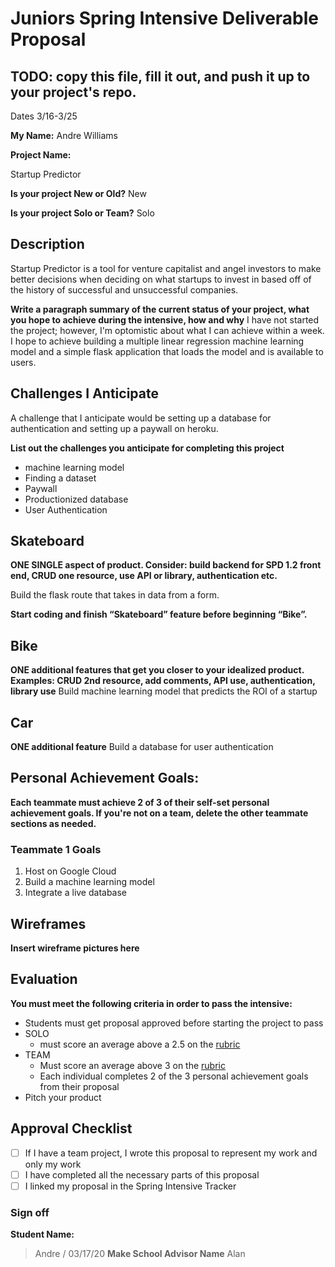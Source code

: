# Juniors Spring Intensive Deliverable Proposal

## TODO: copy this file, fill it out, and push it up to your project's repo.

Dates 3/16-3/25

**My Name:** 
Andre Williams

**Project Name:**

Startup Predictor


**Is your project New or Old?**
New

**Is your project Solo or Team?**
Solo

## Description
Startup Predictor is a tool for venture capitalist and angel investors to make better decisions when deciding on what startups to invest in based off of the history of successful and unsuccessful companies. 

**Write a paragraph summary of the current status of your project, what you hope to achieve during the intensive, how and why**
I have not started the project; however, I'm optomistic about what I can achieve within a week. I hope to achieve building a multiple linear regression machine learning model and a simple flask application that loads the model and is available to users.

## Challenges I Anticipate
A challenge that I anticipate would be setting up a database for authentication and setting up a paywall on heroku.


**List out the challenges you anticipate for completing this project**
- machine learning model
- Finding a dataset
- Paywall 
- Productionized database 
- User Authentication 

## Skateboard

**ONE SINGLE aspect of product. Consider: build backend for SPD 1.2 front end, CRUD one resource, use API or library, authentication etc.**

Build the flask route that takes in data from a form.

**Start coding and finish “Skateboard” feature before beginning “Bike”.** 

## Bike
**ONE additional features that get you closer to your idealized product. Examples: CRUD 2nd resource, add comments, API use, authentication, library use** 
Build machine learning model that predicts the ROI of a startup

## Car
**ONE additional feature** 
Build a database for user authentication 

## Personal Achievement Goals:

**Each teammate must achieve 2 of 3 of their self-set personal achievement goals. If you're not on a team, delete the other teammate sections as needed.**

### Teammate 1 Goals

1. Host on Google Cloud
2. Build a machine learning model
3. Integrate a live database 



## Wireframes

**Insert wireframe pictures here**


## Evaluation

**You must meet the following criteria in order to pass the intensive:**

- Students must get proposal approved before starting the project to pass
- SOLO 
    - must score an average above a 2.5 on the [rubric]
- TEAM 
    - Must score an average above 3 on the [rubric]
    - Each individual completes 2 of the 3 personal achievement goals from their proposal
- Pitch your product

[rubric]:https://docs.google.com/document/d/1IOQDmohLBEBT-hyr-2vgw1mbZUNsq3fHxVfH0oRmVt0/edit


## Approval Checklist
- [ ] If I have a team project, I wrote this proposal to represent my work and only my work
- [ ] I have completed all the necessary parts of this proposal
- [ ] I linked my proposal in the Spring Intensive Tracker

### Sign off

**Student Name:**                
> Andre / 03/17/20
**Make School Advisor Name**
> Alan